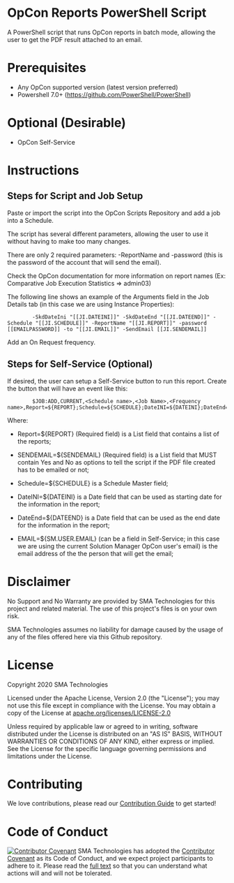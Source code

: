 # OpCon Reports PowerShell Script
A PowerShell script that runs OpCon reports in batch mode, allowing the user to get the PDF result attached to an email.

# Prerequisites
* Any OpCon supported version (latest version preferred)
* Powershell 7.0+ (https://github.com/PowerShell/PowerShell)

# Optional (Desirable)
* OpCon Self-Service

# Instructions
## Steps for Script and Job Setup

Paste or import the script into the OpCon Scripts Repository and add a job into a Schedule.

The script has several different parameters, allowing the user to use it without having to make too many changes.

There are only 2 required parameters: -ReportName and -password (this is the password of the account that will send the email).

Check the OpCon documentation for more information on report names (Ex: Comparative Job Execution Statistics => admin03)

The following line shows an example of the Arguments field in the Job Details tab (in this case we are using Instance Properties):

```
        -SkdDateIni "[[JI.DATEINI]]" -SkdDateEnd "[[JI.DATEEND]]" -Schedule "[[JI.SCHEDULE]]" -ReportName "[[JI.REPORT]]" -password [[EMAILPASSWORD]] -to "[[JI.EMAIL]]" -SendEmail [[JI.SENDEMAIL]]
```

Add an On Request frequency.

## Steps for Self-Service (Optional)

If desired, the user can setup a Self-Service button to run this report.
Create the button that will have an event like this:

```
        $JOB:ADD,CURRENT,<Schedule name>,<Job Name>,<Frequency name>,Report=${REPORT};Schedule=${SCHEDULE};DateINI=${DATEINI};DateEnd=${DATEEND};EMAIL=${SM.USER.EMAIL};SENDEMAIL=${SENDEMAIL}
```
Where:

* Report=${REPORT} (Required field) is a List field that contains a list of the reports;

* SENDEMAIL=${SENDEMAIL} (Required field) is a List field that MUST contain Yes and No as options to tell the script if the PDF file created has to be emailed or not; 

* Schedule=${SCHEDULE} is a Schedule Master field;

* DateINI=${DATEINI} is a Date field that can be used as starting date for the information in the report;

* DateEnd=${DATEEND} is a Date field that can be used as the end date for the information in the report;

* EMAIL=${SM.USER.EMAIL} (can be a field in Self-Service; in this case we are using the current Solution Manager OpCon user's email) is the email address of the the person that will get the email;


# Disclaimer
No Support and No Warranty are provided by SMA Technologies for this project and related material. The use of this project's files is on your own risk.

SMA Technologies assumes no liability for damage caused by the usage of any of the files offered here via this Github repository.

# License
Copyright 2020 SMA Technologies

Licensed under the Apache License, Version 2.0 (the "License");
you may not use this file except in compliance with the License.
You may obtain a copy of the License at [apache.org/licenses/LICENSE-2.0](http://www.apache.org/licenses/LICENSE-2.0)

Unless required by applicable law or agreed to in writing, software
distributed under the License is distributed on an "AS IS" BASIS,
WITHOUT WARRANTIES OR CONDITIONS OF ANY KIND, either express or implied.
See the License for the specific language governing permissions and
limitations under the License.

# Contributing
We love contributions, please read our [Contribution Guide](CONTRIBUTING.md) to get started!

# Code of Conduct
[![Contributor Covenant](https://img.shields.io/badge/Contributor%20Covenant-v2.0%20adopted-ff69b4.svg)](code-of-conduct.md)
SMA Technologies has adopted the [Contributor Covenant](CODE_OF_CONDUCT.md) as its Code of Conduct, and we expect project participants to adhere to it. Please read the [full text](CODE_OF_CONDUCT.md) so that you can understand what actions will and will not be tolerated.